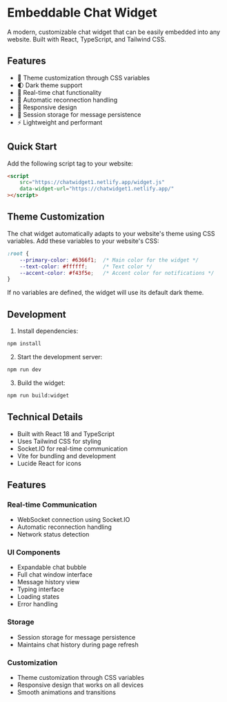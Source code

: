 # Embeddable Chat Widget

A modern, customizable chat widget that can be easily embedded into any website. Built with React, TypeScript, and Tailwind CSS.

## Features

- 🎨 Theme customization through CSS variables
- 🌓 Dark theme support
- 💬 Real-time chat functionality
- 🔄 Automatic reconnection handling
- 📱 Responsive design
- 💾 Session storage for message persistence
- ⚡ Lightweight and performant

## Quick Start

Add the following script tag to your website:

```html
<script 
    src="https://chatwidget1.netlify.app/widget.js"
    data-widget-url="https://chatwidget1.netlify.app/"
></script>
```

## Theme Customization

The chat widget automatically adapts to your website's theme using CSS variables. Add these variables to your website's CSS:

```css
:root {
    --primary-color: #6366f1;  /* Main color for the widget */
    --text-color: #ffffff;     /* Text color */
    --accent-color: #f43f5e;   /* Accent color for notifications */
}
```

If no variables are defined, the widget will use its default dark theme.

## Development

1. Install dependencies:
```bash
npm install
```

2. Start the development server:
```bash
npm run dev
```

3. Build the widget:
```bash
npm run build:widget
```

## Technical Details

- Built with React 18 and TypeScript
- Uses Tailwind CSS for styling
- Socket.IO for real-time communication
- Vite for bundling and development
- Lucide React for icons

## Features

### Real-time Communication
- WebSocket connection using Socket.IO
- Automatic reconnection handling
- Network status detection

### UI Components
- Expandable chat bubble
- Full chat window interface
- Message history view
- Typing interface
- Loading states
- Error handling

### Storage
- Session storage for message persistence
- Maintains chat history during page refresh

### Customization
- Theme customization through CSS variables
- Responsive design that works on all devices
- Smooth animations and transitions
